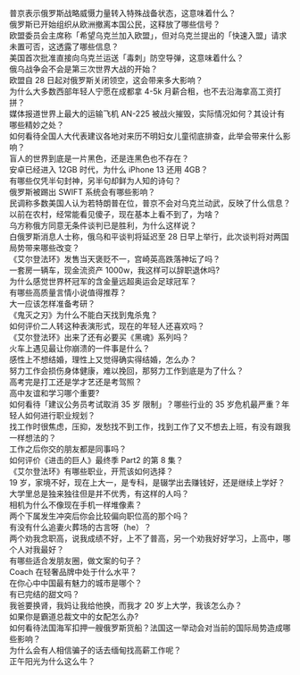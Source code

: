 普京表示俄罗斯战略威慑力量转入特殊战备状态，这意味着什么？  
俄罗斯已开始组织从欧洲撤离本国公民，这释放了哪些信号？  
欧盟委员会主席称「希望乌克兰加入欧盟」，但对乌克兰提出的「快速入盟」请求未置可否，这透露了哪些信息？  
美国首次批准直接向乌克兰运送「毒刺」防空导弹，这意味着什么？  
俄乌战争会不会是第三次世界大战的开始？  
欧盟自 28 日起对俄罗斯关闭领空，这会带来多大影响？  
为什么大多数西部年轻人宁愿在成都拿 4-5k 月薪合租，也不去沿海拿高工资打拼？  
媒体报道世界上最大的运输飞机 AN-225 被战火摧毁，实际情况如何？其设计有哪些精妙之处？  
如何看待全国人大代表建议各地对来历不明妇女儿童彻底排查，此举会带来什么影响？  
盲人的世界到底是一片黑色，还是连黑色也不存在？  
安卓已经进入 12GB 时代，为什么 iPhone 13 还用 4GB？  
有哪些仅凭半句封神，另半句却鲜为人知的诗句？  
俄罗斯被踢出 SWIFT 系统会有哪些影响？  
民调称多数美国人认为若特朗普在位，普京不会对乌克兰动武，反映了什么信息？  
以前在农村，经常能看见傻子，现在基本上看不到了，为啥？  
乌方称俄方同意无条件谈判已是胜利，为什么这样说？  
白俄罗斯消息人士称，俄乌和平谈判将延迟至 28 日早上举行，此次谈判将对两国局势带来哪些改变？  
《艾尔登法环》发售当天褒贬不一，宫崎英高跌落神坛了吗？  
一套房一辆车，现金流资产 1000w，我这样可以辞职退休吗?  
为什么感觉世界杯冠军的含金量远超奥运会足球冠军？  
有哪些高质量言情小说值得推荐？  
大一应该怎样准备考研？  
《鬼灭之刃》为什么不能白天找到鬼杀鬼？  
如何评价二人转这种表演形式，现在的年轻人还喜欢吗？  
《艾尔登法环》出来了还有必要买《黑魂》系列吗？  
火车上遇见最让你崩溃的一件事是什么？  
感性上不想结婚，理性上又觉得确实得结婚，怎么办？  
努力工作会损伤身体健康，难以挽回，那努力工作到底是为了什么？  
高考完是打工还是学才艺还是考驾照？  
高中友谊和学习哪个重要?  
如何看待「建议公务员考试取消 35 岁 限制」？哪些行业的 35 岁危机最严重？年轻人如何进行职业规划？  
找工作时很焦虑，压抑，发愁找不到工作，找到工作了又不想去上班，有没有跟我一样想法的？  
工作之后你交的朋友都是同事吗？  
如何评价《进击的巨人》最终季 Part2 的第 8 集？  
《艾尔登法环》有哪些职业，开荒该如何选择？  
19 岁，家境不好，现在上大一，是专科，是辍学出去赚钱好，还是继续上学好？  
大学里总是独来独往但是并不优秀，有这样的人吗？  
相机为什么不像现在手机一样堆像素？  
两个下属发生冲突后你会比较偏向职位高的那个吗？  
有没有什么追妻火葬场的古言呀（he）？  
两个劝我念职高，说我成绩不好，上不了普高，另一个劝我好好学习，上高中，哪个人对我最好？  
有哪些适合发朋友圈，做文案的句子？  
Coach 在轻奢品牌中处于什么水平？  
在你心中中国最有魅力的城市是哪个？  
有已完结的甜文吗？  
我爸要换肾，我妈让我给他换，而我才 20 岁上大学，我该怎么办？  
如果你是霸道总裁文中的女配怎么办?  
如何看待法国海军扣押一艘俄罗斯货船？法国这一举动会对当前的国际局势造成哪些影响？  
为什么会有人相信骗子的话去缅甸找高薪工作呢？  
正午阳光为什么这么牛？  

